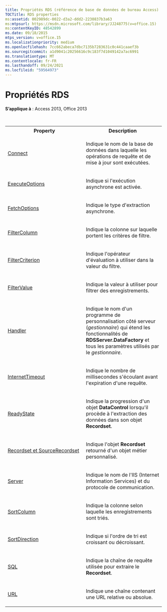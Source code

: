 ```yaml
---
title: Propriétés RDS (référence de base de données de bureau Access)
TOCTitle: RDS properties
ms:assetid: 002989dc-0022-d3a2-ddd2-2230837b3a63
ms:mtpsurl: https://msdn.microsoft.com/library/JJ248775(v=office.15)
ms:contentKeyID: 48542899
ms.date: 09/18/2015
mtps_version: v=office.15
ms.localizationpriority: medium
ms.openlocfilehash: 7cc662abeca7dbc7135b7283631c0c441caaef3b
ms.sourcegitcommit: a1d9041c20256616c9c183f7d1049142a7ac6991
ms.translationtype: MT
ms.contentlocale: fr-FR
ms.lasthandoff: 09/24/2021
ms.locfileid: "59564973"
---
```

# <a name="rds-properties"></a>Propriétés RDS

**S’applique à** : Access 2013, Office 2013

<br/>

<table>
<colgroup>
<col style="width: 50%" />
<col style="width: 50%" />
</colgroup>
<tbody>
<tr class="even">
<th>Property</th>
<th>Description</th>
</tr>
<tr class="odd">
<td><p><a href="connect-property-rds.md">Connect</a></p></td>
<td><p>Indique le nom de la base de données dans laquelle les opérations de requête et de mise à jour sont exécutées.</p></td>
</tr>
<tr class="even">
<td><p><a href="executeoptions-property-rds.md">ExecuteOptions</a></p></td>
<td><p>Indique si l'exécution asynchrone est activée.</p></td>
</tr>
<tr class="odd">
<td><p><a href="fetchoptions-property-rds.md">FetchOptions</a></p></td>
<td><p>Indique le type d'extraction asynchrone.</p></td>
</tr>
<tr class="even">
<td><p><a href="filtercolumn-property-rds.md">FilterColumn</a></p></td>
<td><p>Indique la colonne sur laquelle portent les critères de filtre.</p></td>
</tr>
<tr class="odd">
<td><p><a href="filtercriterion-property-rds.md">FilterCriterion</a></p></td>
<td><p>Indique l'opérateur d'évaluation à utiliser dans la valeur du filtre.</p></td>
</tr>
<tr class="even">
<td><p><a href="filtervalue-property-rds.md">FilterValue</a></p></td>
<td><p>Indique la valeur à utiliser pour filtrer des enregistrements.</p></td>
</tr>
<tr class="odd">
<td><p><a href="handler-property-rds.md">Handler</a></p></td>
<td><p>Indique le nom d'un programme de personnalisation côté serveur (<em>gestionnaire</em>) qui étend les fonctionnalités de <strong>RDSServer.DataFactory</strong> et tous les paramètres utilisés par le <em>gestionnaire</em>.</p></td>
</tr>
<tr class="even">
<td><p><a href="internettimeout-property-rds.md">InternetTimeout</a></p></td>
<td><p>Indique le nombre de millisecondes s'écoulant avant l'expiration d'une requête.</p></td>
</tr>
<tr class="odd">
<td><p><a href="readystate-property-rds.md">ReadyState</a></p></td>
<td><p>Indique la progression d'un objet <strong>DataControl</strong> lorsqu'il procède à l'extraction des données dans son objet <strong>Recordset</strong>.</p></td>
</tr>
<tr class="even">
<td><p><a href="recordset-sourcerecordset-properties-rds.md">Recordset et SourceRecordset</a></p></td>
<td><p>Indique l'objet <strong>Recordset</strong> retourné d'un objet métier personnalisé.</p></td>
</tr>
<tr class="odd">
<td><p><a href="server-property-rds.md">Server</a></p></td>
<td><p>Indique le nom de l'IIS (Internet Information Services) et du protocole de communication.</p></td>
</tr>
<tr class="even">
<td><p><a href="sortcolumn-property-rds.md">SortColumn</a></p></td>
<td><p>Indique la colonne selon laquelle les enregistrements sont triés.</p></td>
</tr>
<tr class="odd">
<td><p><a href="sortdirection-property-rds.md">SortDirection</a></p></td>
<td><p>Indique si l'ordre de tri est croissant ou décroissant.</p></td>
</tr>
<tr class="even">
<td><p><a href="https://docs.microsoft.com/office/vba/access/concepts/miscellaneous/sql-property-ado">SQL</a></p></td>
<td><p>Indique la chaîne de requête utilisée pour extraire le <strong>Recordset</strong>.</p></td>
</tr>
<tr class="odd">
<td><p><a href="url-property-rds.md">URL</a></p></td>
<td><p>Indique une chaîne contenant une URL relative ou absolue.</p></td>
</tr>
</tbody>
</table>

<br/>

